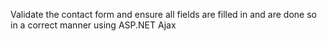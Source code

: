Validate the contact form and ensure all fields are filled in and are done so in a correct manner using ASP.NET Ajax 
